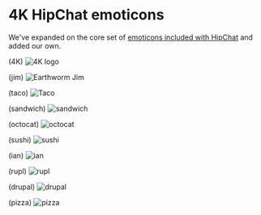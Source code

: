 # 4K HipChat emoticons

We've expanded on the core set of [emoticons included with HipChat](http://hipchat-emoticons.nyh.name) and added our own.

(4K) ![4K logo][4K]  

(jim) ![Earthworm Jim][jim]

(taco) ![Taco][taco]

(sandwich) ![sandwich][sandwich]

(octocat) ![octocat][octocat]

(sushi) ![sushi][sushi]

(ian) ![ian][ian]

(rupl) ![rupl][rupl]

(drupal) ![drupal][drupal]

(pizza) ![pizza][pizza]

[4K]: https://raw.github.com/fourkitchens/hipchat-emoticons/master/4K.png
[jim]: https://raw.github.com/fourkitchens/hipchat-emoticons/master/jim.gif
[taco]: https://raw.github.com/fourkitchens/hipchat-emoticons/master/taco.gif
[sandwich]: https://raw.github.com/fourkitchens/hipchat-emoticons/master/sandwich.gif
[octocat]: https://raw.github.com/fourkitchens/hipchat-emoticons/master/octocat.gif
[sushi]: https://raw.github.com/fourkitchens/hipchat-emoticons/master/sushi.gif
[ian]: https://raw.github.com/fourkitchens/hipchat-emoticons/master/ian.gif
[rupl]: https://raw.github.com/fourkitchens/hipchat-emoticons/master/rupl.gif
[drupal]: https://raw.github.com/fourkitchens/hipchat-emoticons/master/drupal.gif
[pizza]: https://raw.github.com/fourkitchens/hipchat-emoticons/master/pizza.gif
